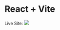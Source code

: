 # React + Vite

Live Site: 
<img src="https://i.ibb.co/F07RHyz/Screenshot-2024-02-03-104834.png"/>

